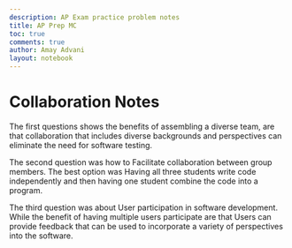 ```yaml
---
description: AP Exam practice problem notes
title: AP Prep MC
toc: true
comments: true
author: Amay Advani
layout: notebook
---
```


# Collaboration Notes

The first questions shows the benefits of assembling a diverse team, are that collaboration that includes diverse backgrounds and perspectives can eliminate the need for software testing.

The second question was how to Facilitate collaboration between group members. The best option was Having all three students write code independently and then having one student combine the code into a program.

The third question was about User participation in software development. While the benefit of having multiple users participate are that Users can provide feedback that can be used to incorporate a variety of perspectives into the software.

# 




